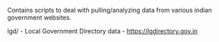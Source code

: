 Contains scripts to deal with pulling/analyzing data from various indian government websites.

lgd/ - Local Government Directory data - https://lgdirectory.gov.in
